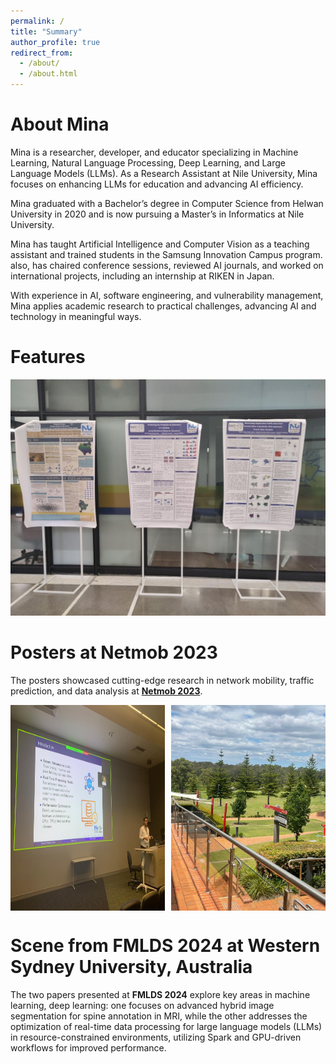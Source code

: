 ```yaml
---
permalink: /
title: "Summary"
author_profile: true
redirect_from: 
  - /about/
  - /about.html
---
```


About Mina
======
Mina is a researcher, developer, and educator specializing in Machine Learning, Natural Language Processing, Deep Learning, and Large Language Models (LLMs). As a Research Assistant at Nile University, Mina focuses on enhancing LLMs for education and advancing AI efficiency.

Mina graduated with a Bachelor’s degree in Computer Science from Helwan University in 2020 and is now pursuing a Master’s in Informatics at Nile University.

Mina has taught Artificial Intelligence and Computer Vision as a teaching assistant and trained students in the Samsung Innovation Campus program. also, has chaired conference sessions, reviewed AI journals, and worked on international projects, including an internship at RIKEN in Japan.

With experience in AI, software engineering, and vulnerability management, Mina applies academic research to practical challenges, advancing AI and technology in meaningful ways.


Features
======

![Netmob Posters](../images/Netmob.jpg "Netmob Posters")

Posters at Netmob 2023
====

The posters showcased cutting-edge research in network mobility, traffic prediction, and data analysis at **[Netmob 2023](https://netmob.org/www23/)**.

<div style="display: flex; justify-content: space-between;">
  <img src="../images/FMLDSimage.jpg" alt="Presentation at FMLDS 2024" title="Presentation at FMLDS 2024" style="width: 49%;"/>
  <img src="../images/WesternSyd.jpg" alt="View from Conference Venue" title="View from Conference Venue" style="width: 49%;"/>
</div>

Scene from FMLDS 2024 at Western Sydney University, Australia
====

The two papers presented at **FMLDS 2024** explore key areas in machine learning, deep learning: one focuses on advanced hybrid image segmentation for spine annotation in MRI, while the other addresses the optimization of real-time data processing for large language models (LLMs) in resource-constrained environments, utilizing Spark and GPU-driven workflows for improved performance.
